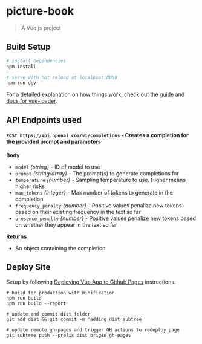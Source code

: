 # picture-book

> A Vue.js project

## Build Setup

``` bash
# install dependencies
npm install

# serve with hot reload at localhost:8080
npm run dev

```

For a detailed explanation on how things work, check out the [guide](http://vuejs-templates.github.io/webpack/) and [docs for vue-loader](http://vuejs.github.io/vue-loader).

## API Endpoints used

#### `POST https://api.openai.com/v1/completions` - Creates a completion for the provided prompt and parameters

**Body**

- `model` _{string}_ - ID of model to use
- `prompt` _{string/array}_ - The prompt(s) to generate completions for
- `temperature` _{number}_ - Sampling temperature to use. Higher means higher risks
- `max_tokens` _{integer}_ - Max number of tokens to generate in the completion
- `frequency_penalty` _{number}_ - Positive values penalize new tokens based on their existing frequency in the text so far
- `presence_penalty` _{number}_ - Positive values penalize new tokens based on whether they appear in the text so far

**Returns**

- An object containing the completion

## Deploy Site
Setup by following [Deploying Vue App to Github Pages](https://learnvue.co/articles/deploy-vue-to-github-pages) instructions.

    # build for production with minification
    npm run build
    npm run build --report

    # update and commit dist folder
    git add dist && git commit -m 'adding dist subtree'

    # update remote gh-pages and trigger GH actions to redeploy page
    git subtree push --prefix dist origin gh-pages
